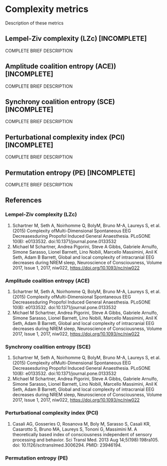 # Complexity metrics
Description of these metrics

## Lempel-Ziv complexity (LZc) [INCOMPLETE]
COMPLETE BRIEF DESCRIPTION

## Amplitude coalition entropy (ACE)) [INCOMPLETE]
COMPLETE BRIEF DESCRIPTION

## Synchrony coalition entropy (SCE) [INCOMPLETE]
COMPLETE BRIEF DESCRIPTION

## Perturbational complexity index (PCI) [INCOMPLETE]
COMPLETE BRIEF DESCRIPTION

## Permutation entropy (PE) [INCOMPLETE]
COMPLETE BRIEF DESCRIPTION

## References

### Lempel-Ziv complexity (LZc)
1. Schartner M, Seth A, Noirhomme Q, BolyM, Bruno M-A, Laureys S, et al. (2015) Complexity ofMulti-Dimensional Spontaneous EEG Decreasesduring Propofol Induced General Anaesthesia. PLoSONE 10(8): e0133532. doi:10.1371/journal.pone.0133532
2. Michael M Schartner, Andrea Pigorini, Steve A Gibbs, Gabriele Arnulfo, Simone Sarasso, Lionel Barnett, Lino Nobili, Marcello Massimini, Anil K Seth, Adam B Barrett, Global and local complexity of intracranial EEG decreases during NREM sleep, Neuroscience of Consciousness, Volume 2017, Issue 1, 2017, niw022, https://doi.org/10.1093/nc/niw022

### Amplitude coalition entropy (ACE)
1. Schartner M, Seth A, Noirhomme Q, BolyM, Bruno M-A, Laureys S, et al. (2015) Complexity ofMulti-Dimensional Spontaneous EEG Decreasesduring Propofol Induced General Anaesthesia. PLoSONE 10(8): e0133532. doi:10.1371/journal.pone.0133532
2. Michael M Schartner, Andrea Pigorini, Steve A Gibbs, Gabriele Arnulfo, Simone Sarasso, Lionel Barnett, Lino Nobili, Marcello Massimini, Anil K Seth, Adam B Barrett, Global and local complexity of intracranial EEG decreases during NREM sleep, Neuroscience of Consciousness, Volume 2017, Issue 1, 2017, niw022, https://doi.org/10.1093/nc/niw022

### Synchrony coalition entropy (SCE)
1. Schartner M, Seth A, Noirhomme Q, BolyM, Bruno M-A, Laureys S, et al. (2015) Complexity ofMulti-Dimensional Spontaneous EEG Decreasesduring Propofol Induced General Anaesthesia. PLoSONE 10(8): e0133532. doi:10.1371/journal.pone.0133532
2. Michael M Schartner, Andrea Pigorini, Steve A Gibbs, Gabriele Arnulfo, Simone Sarasso, Lionel Barnett, Lino Nobili, Marcello Massimini, Anil K Seth, Adam B Barrett, Global and local complexity of intracranial EEG decreases during NREM sleep, Neuroscience of Consciousness, Volume 2017, Issue 1, 2017, niw022, https://doi.org/10.1093/nc/niw022

### Perturbational complexity index (PCI)
1. Casali AG, Gosseries O, Rosanova M, Boly M, Sarasso S, Casali KR, Casarotto S, Bruno MA, Laureys S, Tononi G, Massimini M. A theoretically based index of consciousness independent of sensory processing and behavior. Sci Transl Med. 2013 Aug 14;5(198):198ra105. doi: 10.1126/scitranslmed.3006294. PMID: 23946194.

### Permutation entropy (PE)